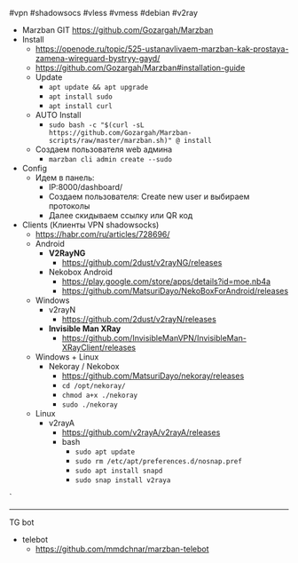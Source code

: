 #vpn #shadowsocs #vless #vmess #debian #v2ray
- Marzban GIT https://github.com/Gozargah/Marzban
- Install
	- https://openode.ru/topic/525-ustanavlivaem-marzban-kak-prostaya-zamena-wireguard-bystryy-gayd/
	- https://github.com/Gozargah/Marzban#installation-guide
	- Update
		- ``apt update && apt upgrade``
		- `apt install sudo`
		- `apt install curl`
	- AUTO Install
		- `sudo bash -c "$(curl -sL https://github.com/Gozargah/Marzban-scripts/raw/master/marzban.sh)" @ install`
	- Создаем пользователя web админа
		- `marzban cli admin create --sudo`
- Config
	- Идем в панель: 
		- IP:8000/dashboard/
		- Создаем пользователя: Create new user и выбираем протоколы
		- Далее скидываем ссылку или QR код
- Clients (Клиенты VPN shadowsocks)
	- https://habr.com/ru/articles/728696/
	- Android
		- **V2RayNG**
			- https://github.com/2dust/v2rayNG/releases
		- Nekobox Android
			- https://play.google.com/store/apps/details?id=moe.nb4a
			- https://github.com/MatsuriDayo/NekoBoxForAndroid/releases
	- Windows
		- v2rayN
			- https://github.com/2dust/v2rayN/releases
		- **Invisible Man XRay**
			- https://github.com/InvisibleManVPN/InvisibleMan-XRayClient/releases
	- Windows + Linux
		- Nekoray / Nekobox
			- https://github.com/MatsuriDayo/nekoray/releases
			- `cd /opt/nekoray/`
			- `chmod a+x ./nekoray`
			- `sudo ./nekoray`
	- Linux
		- v2rayA
			- https://github.com/v2rayA/v2rayA/releases
			- bash
				- `sudo apt update`
				- `sudo rm /etc/apt/preferences.d/nosnap.pref`
				- `sudo apt install snapd`
				- `sudo snap install v2raya`

`

---
TG bot
- telebot
	- https://github.com/mmdchnar/marzban-telebot